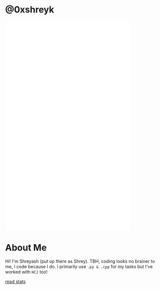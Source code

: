 # @0xshreyk

<img align="center" src="/github-metrics.svg" alt="Metrics" width="400">

# About Me
Hi! I'm Shreyash (put up there as Shrey). TBH, coding looks no brainer to me, I code because I do.
I primarily use `.py & .cpp` for my tasks but I've worked with `HCJ` too! 

[read stats](https://youtu.be/jPhJbKBuNnA?si=TqxBOA21Ta1O3SbP)
